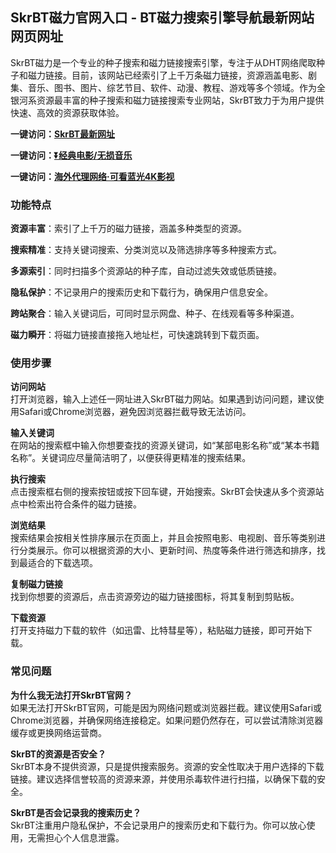<h2>SkrBT磁力官网入口 - BT磁力搜索引擎导航最新网站网页网址</h2>
<p>SkrBT磁力是一个专业的种子搜索和磁力链接搜索引擎，专注于从DHT网络爬取种子和磁力链接。目前，该网站已经索引了上千万条磁力链接，资源涵盖电影、剧集、音乐、图书、图片、综艺节目、软件、动漫、教程、游戏等多个领域。作为全银河系资源最丰富的种子搜索和磁力链接搜索专业网站，SkrBT致力于为用户提供快速、高效的资源获取体验。</p>
<p><strong>一键访问：</strong><a href="https://www.litxdh.com/sites/skrbt.html"><strong>SkrBT最新网址</strong></a></p>
<p><strong>一键访问：</strong><a href="https://pan.quark.cn/s/0db22432c259"><strong>⏬经典电影/无损音乐</strong></a></p>
<p><strong>一键访问：</strong><a href="http://ip.harmonylink.net/share/e82025"><strong>海外代理网络·可看蓝光4K影视</strong></a></p>
<h3><strong>功能特点</strong></h3>
<p><strong>资源丰富</strong>：索引了上千万的磁力链接，涵盖多种类型的资源。</p>
<p><strong>搜索精准</strong>：支持关键词搜索、分类浏览以及筛选排序等多种搜索方式。</p>
<p><strong>多源索引</strong>：同时扫描多个资源站的种子库，自动过滤失效或低质链接。</p>
<p><strong>隐私保护</strong>：不记录用户的搜索历史和下载行为，确保用户信息安全。</p>
<p><strong>跨站聚合</strong>：输入关键词后，可同时显示网盘、种子、在线观看等多种渠道。</p>
<p><strong>磁力瞬开</strong>：将磁力链接直接拖入地址栏，可快速跳转到下载页面。</p>
<h3><strong>使用步骤</strong></h3>
<p><strong>访问网站</strong><br>打开浏览器，输入上述任一网址进入SkrBT磁力网站。如果遇到访问问题，建议使用Safari或Chrome浏览器，避免因浏览器拦截导致无法访问。</p>
<p><strong>输入关键词</strong><br>在网站的搜索框中输入你想要查找的资源关键词，如“某部电影名称”或“某本书籍名称”。关键词应尽量简洁明了，以便获得更精准的搜索结果。</p>
<p><strong>执行搜索</strong><br>点击搜索框右侧的搜索按钮或按下回车键，开始搜索。SkrBT会快速从多个资源站点中检索出符合条件的磁力链接。</p>
<p><strong>浏览结果</strong><br>搜索结果会按相关性排序展示在页面上，并且会按照电影、电视剧、音乐等类别进行分类展示。你可以根据资源的大小、更新时间、热度等条件进行筛选和排序，找到最适合的下载选项。</p>
<p><strong>复制磁力链接</strong><br>找到你想要的资源后，点击资源旁边的磁力链接图标，将其复制到剪贴板。</p>
<p><strong>下载资源</strong><br>打开支持磁力下载的软件（如迅雷、比特彗星等），粘贴磁力链接，即可开始下载。</p>
<h3><strong>常见问题</strong></h3>
<p><strong>为什么我无法打开SkrBT官网？</strong><br>如果无法打开SkrBT官网，可能是因为网络问题或浏览器拦截。建议使用Safari或Chrome浏览器，并确保网络连接稳定。如果问题仍然存在，可以尝试清除浏览器缓存或更换网络运营商。</p>
<p><strong>SkrBT的资源是否安全？</strong><br>SkrBT本身不提供资源，只是提供搜索服务。资源的安全性取决于用户选择的下载链接。建议选择信誉较高的资源来源，并使用杀毒软件进行扫描，以确保下载的安全。</p>
<p><strong>SkrBT是否会记录我的搜索历史？</strong><br>SkrBT注重用户隐私保护，不会记录用户的搜索历史和下载行为。你可以放心使用，无需担心个人信息泄露。</p>
